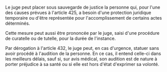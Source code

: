 Le juge peut placer sous sauvegarde de justice la personne qui, pour l'une des causes prévues à l'article 425, a besoin d'une protection juridique temporaire ou d'être représentée pour l'accomplissement de certains actes déterminés.

Cette mesure peut aussi être prononcée par le juge, saisi d'une procédure de curatelle ou de tutelle, pour la durée de l'instance.

Par dérogation à l'article 432, le juge peut, en cas d'urgence, statuer sans avoir procédé à l'audition de la personne. En ce cas, il entend celle-ci dans les meilleurs délais, sauf si, sur avis médical, son audition est de nature à porter préjudice à sa santé ou si elle est hors d'état d'exprimer sa volonté.
